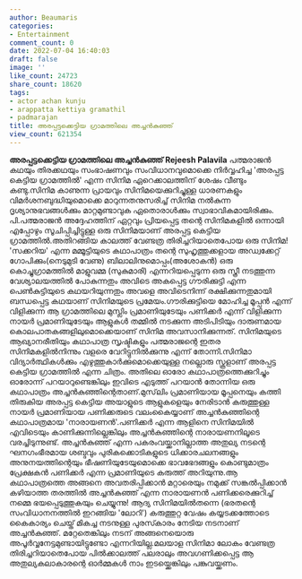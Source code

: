 ```yaml
---
author: Beaumaris
categories:
- Entertainment
comment_count: 0
date: 2022-07-04 16:40:03
draft: false
image: ''
like_count: 24723
share_count: 18620
tags:
- actor achan kunju
- arappatta kettiya gramathil
- padmarajan
title: അരപ്പട്ടക്കെട്ടിയ ഗ്രാമത്തിലെ അച്ചൻകുഞ്ഞ്
view_count: 621354
---
```


**അരപ്പട്ടക്കെട്ടിയ ഗ്രാമത്തിലെ അച്ചൻകുഞ്ഞ്** **Rejeesh Palavila** പത്മരാജൻ കഥയും തിരക്കഥയും സംഭാഷണവും സംവിധാനവുമൊക്കെ നിർവ്വഹിച്ച 'അരപ്പട്ട കെട്ടിയ ഗ്രാമത്തിൽ' എന്ന സിനിമ ഏറെക്കാലത്തിന് ശേഷം വീണ്ടും കണ്ടു.സിനിമ കാണുന്ന പ്രായവും സിനിമയെക്കുറിച്ചുള്ള ധാരണകളും വിമർശനബുദ്ധിയുമൊക്കെ മാറുന്നതനുസരിച്ച് സിനിമ നൽകുന്ന ദൃശ്യാനുഭവങ്ങൾക്കും മാറ്റമുണ്ടാവുക ഏതൊരാൾക്കും സ്വാഭാവികമായിരിക്കും. പി.പത്മരാജൻ അദ്ദേഹത്തിന് ഏറ്റവും പ്രിയപ്പെട്ട തന്റെ സിനിമകളിൽ ഒന്നായി എപ്പോഴും സൂചിപ്പിച്ചിട്ടുള്ള ഒരു സിനിമയാണ് അരപ്പട്ട കെട്ടിയ ഗ്രാമത്തിൽ.അതിറങ്ങിയ കാലത്ത് വേണ്ടത്ര തിരിച്ചറിയാതെപോയ ഒരു സിനിമ! 'സക്കറിയ' എന്ന മമ്മൂട്ടിയുടെ കഥാപാത്രം തന്റെ സുഹൃത്തുക്കളായ അഡ്വക്കേറ്റ് ഗോപിക്കും(നെടുമുടി വേണു) ബിലാലിനുമൊപ്പം(അശോകൻ) ഒരു കൊച്ചുഗ്രാമത്തിൽ മാളുവമ്മ (സുകുമാരി) എന്നറിയപ്പെടുന്ന ഒരു സ്ത്രീ നടത്തുന്ന വേശ്യാലയത്തിൽ പോകുന്നതും അവിടെ അകപ്പെട്ട ഗൗരിക്കുട്ടി എന്ന പെൺകുട്ടിയുടെ കഥയറിയുന്നതും അവളെ അവിടെനിന്ന് രക്ഷിക്കുന്നതുമായി ബന്ധപ്പെട്ട കഥയാണ് സിനിമയുടെ പ്രമേയം.ഗൗരിക്കുട്ടിയെ മോഹിച്ച മൂപ്പൻ എന്ന് വിളിക്കുന്ന ആ ഗ്രാമത്തിലെ മുസ്ലിം പ്രമാണിയുടേയും പണിക്കർ എന്ന് വിളിക്കുന്ന നായർ പ്രമാണിയുടേയും ആളുകൾ തമ്മിൽ നടക്കുന്ന അടിപിടിയും ദാരുണമായ കൊലപാതകങ്ങളിലുമൊക്കെയാണ് സിനിമ അവസാനിക്കുന്നത്. സിനിമയുടെ ആഖ്യാനരീതിയും കഥാപാത്ര സൃഷ്ടികളും പത്മരാജന്റെ ഇതര സിനിമകളിൽനിന്നും വളരെ വേറിട്ടുനിൽക്കുന്നു എന്ന് തോന്നി.സിനിമാ വിദ്യാർത്ഥികൾക്കും എഴുത്തുകാർക്കുമൊക്കെയുള്ള നല്ലൊരു സ്കൂളാണ് അരപ്പട്ട കെട്ടിയ ഗ്രാമത്തിൽ എന്ന ചിത്രം. അതിലെ ഓരോ കഥാപാത്രത്തെക്കുറിച്ചും ഓരോന്ന് പറയാറുണ്ടെങ്കിലും ഇവിടെ എടുത്ത് പറയാൻ തോന്നിയ ഒരു കഥാപാത്രം അച്ചൻകുഞ്ഞിന്റെതാണ്.മുസ്‌ലിം പ്രമാണിയായ മൂപ്പനെയും കത്തി തിരുകിയ അരപ്പട്ട കെട്ടിയ അയാളുടെ ആളുകളെയും നേരിടാൻ കരുത്തുള്ള നായർ പ്രമാണിയായ പണിക്കരുടെ വലംകൈയ്യാണ് അച്ചൻകുഞ്ഞിന്റെ കഥാപാത്രമായ 'നാരായണൻ'.പണിക്കർ എന്ന ആളിനെ സിനിമയിൽ എവിടെയും കാണിക്കുന്നില്ലെങ്കിലും അച്ചൻകുഞ്ഞിന്റെ നാരായണനിലൂടെ വരച്ചിടുന്നുണ്ട്. അച്ചൻകുഞ്ഞ് എന്ന പകരംവയ്ക്കാനില്ലാത്ത അതുല്യ നടന്റെ ഘനഗംഭീരമായ ശബ്ദവും പുരികക്കൊടികളുടെ ധിക്കാരചലനങ്ങളും അനുനയത്തിന്റെയും ഭീഷണിയുടേയുമൊക്കെ ഭാവഭേദങ്ങളും കൊണ്ടുമാത്രം പ്രേക്ഷകൻ പണിക്കർ എന്ന പ്രമാണിയുടെ കരുത്ത് അറിയുന്നു.ആ കഥാപാത്രത്തെ അങ്ങനെ അവതരിപ്പിക്കാൻ മറ്റാരെയും നമുക്ക് സങ്കൽപ്പിക്കാൻ കഴിയാത്ത തരത്തിൽ അച്ചൻകുഞ്ഞ് എന്ന നാരായണൻ പണിക്കരെക്കുറിച്ച് നമ്മെ ഭയപ്പെടുത്തുകയും ചെയ്യുന്നു! ആദ്യ സിനിമയിൽതന്നെ (ഭരതന്റെ സംവിധാനനത്തിൽ ഇറങ്ങിയ 'ലോറി') കരുത്തുറ്റ വേഷം കയ്യടക്കത്തോടെ കൈകാര്യം ചെയ്ത് മികച്ച നടനുള്ള പുരസ്‍കാരം നേടിയ നടനാണ് അച്ചൻകുഞ്ഞ്. മറ്റേതെങ്കിലും നടന് അങ്ങനെയൊരു അപൂർവ്വനേട്ടമുണ്ടായിട്ടുണ്ടോ എന്നറിയില്ല.മലയാള സിനിമാ ലോകം വേണ്ടത്ര തിരിച്ചറിയാതെപോയ പിൽക്കാലത്ത് പലരാലും അവഗണിക്കപ്പെട്ട ആ അതുല്യകലാകാരന്റെ ഓർമ്മകൾ നാം ഇടയ്ക്കെങ്കിലും പങ്കുവയ്ക്കണം.
